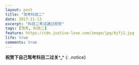 ```yaml
---
layout: post
title: "驾考科目二"
date: 2017-11-13
excerpt: "科目二考试通过祝贺"
tags: [驾考, 科目二]
feature: https://cdn.justice-love.com/image/jpg/bjfj1.jpg
life: true
comments: true
---
```


**祝贺下自己驾考科目二过关^_^**
{: .notice}

